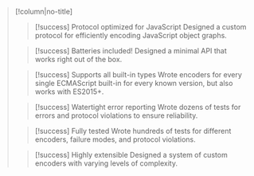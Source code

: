 > [!column|no-title]
> > [!success] Protocol optimized for JavaScript
> > Designed a custom protocol for efficiently encoding JavaScript object graphs.
> 
> > [!success] Batteries included!
> > Designed a minimal API that works right out of the box.
>
>> [!success] Supports all built-in types
>> Wrote encoders for every single ECMAScript built-in for every known version, but also works with ES2015+.
>
> > [!success] Watertight error reporting
> > Wrote dozens of tests for errors and protocol violations to ensure reliability.
> 
>> [!success] Fully tested
>>Wrote hundreds of tests for different encoders, failure modes, and protocol violations.
>
>> [!success] Highly extensible
>> Designed a system of custom encoders with varying levels of complexity.